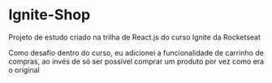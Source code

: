 # Ignite-Shop
Projeto de estudo criado na trilha de React.js do curso Ignite da Rocketseat

Como desafio dentro do curso, eu adicionei a funcionalidade de carrinho de compras, ao invés de só ser possível comprar um produto por vez como era o original
